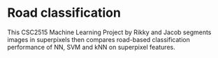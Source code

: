 # Road classification
This CSC2515 Machine Learning Project by Rikky and Jacob segments images in superpixels then compares road-based classification performance of NN, SVM and kNN on superpixel features.
